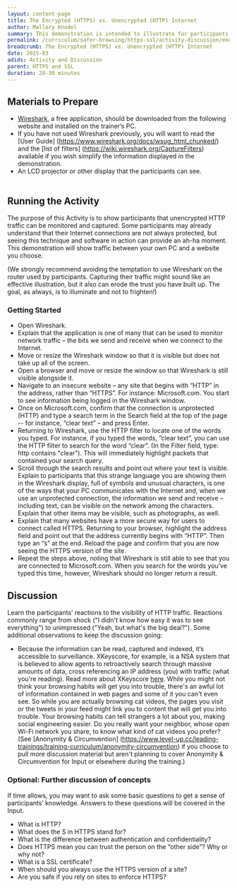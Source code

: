 ```yaml
---
layout: content-page
title: The Encrypted (HTTPS) vs. Unencrypted (HTTP) Internet
author: Mallory Knodel
summary: This demonstration is intended to illustrate for participants that some information they exchange, over a network connection to a website or other server, is exposed along the way if they use unprotected connections.
permalink: /curriculum/safer-browsing/https-ssl/activity-discussion/encrypted-vs-unencrypted-internet
breadcrumb: The Encrypted (HTTPS) vs. Unencrypted (HTTP) Internet
date: 2015-03
adids: Activity and Discussion
parent: HTTPS and SSL
duration: 20-30 minutes
---
```


## Materials to Prepare 

- [Wireshark](https://www.wireshark.org/), a free application, should be downloaded from the following website and installed on the trainer’s PC. 
- If you have not used Wireshark previously, you will want to read the [User Guide] (https://www.wireshark.org/docs/wsug_html_chunked/) and the [list of filters] (https://wiki.wireshark.org/CaptureFilters) available if you wish simplify the information displayed in the demonstration. 
- An LCD projector or other display that the participants can see.
<br><br>


## Running the Activity

The purpose of this Activity is to show participants that unencrypted HTTP traffic can be monitored and  captured. Some participants may already understand that their Internet connections are not always protected, but seeing this technique and software in action can provide an ah-ha moment.
This demonstration will show traffic between your own PC and a website you choose. 

(We strongly recommend avoiding the temptation to use Wireshark on the router used by participants. Capturing their traffic might sound like an effective illustration, but it also can erode the trust you have built up. The goal, as always, is to illuminate and not to frighten!)

### Getting Started

- Open Wireshark. 
- Explain that the application is one of many that can be used to monitor network traffic – the bits we send and receive when we connect to the Internet. 
- Move or resize the Wireshark window so that it is visible but does not take up all of the screen.
- Open a browser and move or resize the window so that Wireshark is still visible alongside it.
- Navigate to an insecure website – any site that begins with “HTTP” in the address, rather than “HTTPS”. For instance: Microsoft.com. You start to see information being logged in the Wireshark window.
- Once on Microsoft.com, confirm that the connection is unprotected (HTTP) and type a search term in the Search field at the top of the page -- for instance, “clear text” – and press Enter.
- Returning to Wireshark, use the HTTP filter to locate one of the words you typed. For instance, if you typed the words, “clear text”, you can use the HTTP filter to search for the word “clear”. (In the Filter field, type: http contains "clear"). This will immediately highlight packets that contained your search query. 
- Scroll through the search results and point out where your text is visible. Explain to participants that this strange language you are showing them in the Wireshark display, full of symbols and unusual characters, is one of the ways that your PC communicates with the Internet and, when we use an unprotected connection, the information we send and receive – including text, can be visible on the network among the characters. Explain that other items may be visible, such as photographs, as well.
- Explain that many websites have a more secure way for users to connect called HTTPS.  Returning to your browser, highlight the address field and point out that the address currently begins with “HTTP”. Then type an “s” at the end. Reload the page and confirm that you are now seeing the HTTPS version of the site.
- Repeat the steps above, noting that Wireshark is still able to see that you are connected to Microsoft.com. When you search for the words you’ve typed this time, however, Wireshark should no longer return a result. 

## Discussion

Learn the participants’ reactions to the visibility of HTTP traffic. Reactions commonly range from shock ("I didn't know how easy it was to see everything") to unimpressed ("Yeah, but what's the big deal?").
Some additional observations to keep the discussion going:

- Because the information can be read, captured and indexed, it’s accessible to surveillance. XKeyscore, for example, is a NSA system that is believed to allow agents to retroactively search through massive amounts of data, cross referencing an IP address (you) with traffic (what you're reading). Read more about XKeyscore [here](https://en.wikipedia.org/wiki/XKeyscore). 
While you might not think your browsing habits will get you into trouble, there's an awful lot of information contained in web pages and some of it you can't even see. So while you are actually browsing cat videos, the pages you visit or the tweets in your feed might link you to content that will get you into trouble.
Your browsing habits can tell strangers a lot about you, making social engineering easier. Do you really want your neighbor, whose open Wi-Fi network you share, to know what kind of cat videos you prefer? (See [Anonymity & Circumvention] (https://www.level-up.cc/leading-trainings/training-curriculum/anonymity-circumvention) if you choose to pull more discussion material but aren't planning to cover Anonymity & Circumvention for Input or elsewhere during the training.)

### Optional: Further discussion of concepts 

If time allows, you may want to ask some basic questions to get a sense of participants’ knowledge. Answers to these questions will be covered in the Input.
- What is HTTP? 
- What does the S in HTTPS stand for? 
- What is the difference between authentication and confidentiality? 
- Does HTTPS mean you can trust the person on the “other side”? Why or why not? 
- What is a SSL certificate? 
- When should you always use the HTTPS version of a site? 
- Are you safe if you rely on sites to enforce HTTPS? 
